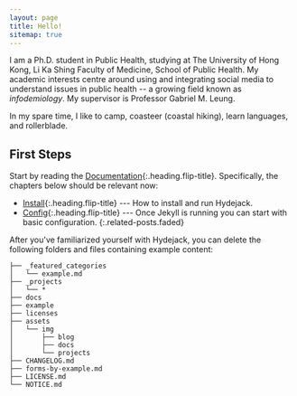 ```yaml
---
layout: page
title: Hello!
sitemap: true
---
```


I am a Ph.D. student in Public Health, studying at The University of Hong Kong, Li Ka Shing Faculty of Medicine, School of Public Health. My academic interests centre around using and integrating social media to understand issues in public health -- a growing field known as <i>infodemiology</i>. My supervisor is Professor Gabriel M. Leung. 

In my spare time, I like to camp, coasteer (coastal hiking), learn languages, and rollerblade.


## First Steps
Start by reading the [Documentation]{:.heading.flip-title}.
Specifically, the chapters below should be relevant now:

* [Install]{:.heading.flip-title} --- How to install and run Hydejack.
* [Config]{:.heading.flip-title} --- Once Jekyll is running you can start with basic configuration.
{:.related-posts.faded}

After you've familiarized yourself with Hydejack, you can delete the following folders and files
containing example content:

~~~
├── _featured_categories
│   └── example.md
├── _projects
│   └── *
├── docs
├── example
├── licenses
├── assets
│   └── img
│       ├── blog
│       ├── docs
│       └── projects
├── CHANGELOG.md
├── forms-by-example.md
├── LICENSE.md
└── NOTICE.md
~~~

[documentation]: docs/README.md
[install]: docs/install.md
[upgrade]: docs/upgrade.md
[config]: docs/config.md
